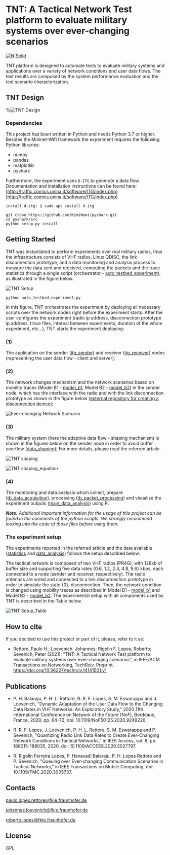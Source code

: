 # TNT: A Tactical Network Test platform to evaluate military systems over ever-changing scenarios
[![N|Solid](https://www.fkie.fraunhofer.de/content/dam/fkie/fkie.svg)](https://www.fkie.fraunhofer.de)

TNT platform is designed to automate tests to evaluate military systems and 
applications over a variety of network conditions and user data flows. 
The test results are composed by the system performance evaluation and the 
test scenario characterization.

## TNT Design
%![TNT Design](img/Design_TNT.png)


### Dependencies
This project has been written in Python and needs Python 3.7 or higher.
Besides the Mininet-Wifi framework the experiment requires the following Python libraries:

 - numpy
 - pandas
 - matplotlib
 - pyshark

Furthermore, the experiment uses `D-ITG` to generate a data flow.
Documentation and installation instructions can be found here:
[http://traffic.comics.unina.it/software/ITG/index.php](http://traffic.comics.unina.it/software/ITG/index.php)

```shell
install d-itg: $ sudo apt install d-itg
```

```shell
git clone https://github.com/KimiNewt/pyshark.git
cd pyshark/src
python setup.py install
```

## Getting Started
TNT was instantiated to perform experiments over real military radios, thus the infrastructure consists of VHF radios,
Linux QDISC, the link disconnection prototype, and a data monitoring and analysis process to measure the data sent and
received, computing the packets and the trace statistics through a single script (orchestrator -
[auto_testbed_experiment](experiment_testbed/auto_testbed_experiment.py)), as illustrated in the figure below. 

![TNT Setup](img/setup.png)

```shell
python auto_testbed_experiment.py
```

In this figure, TNT orchestrates the experiment by deploying all necessary scripts over the network nodes right before 
the experiment starts. After the user configures the experiment (radio ip address, disconnection prototype ip address, 
trace files, interval between experiments, duration of the whole experiment, etc...), TNT starts the experiment deploying: 

### (1) 
The application on the sender ([itg_sender](experiment_testbed/itg_sender.py)) and receiver 
([itg_receiver](experiment_testbed/itg_receiver.py)) nodes (representing the user data flow - client and server); 

### (2)
The network changes mechanism and the network scenarios based on mobility traces 
(Model B1 - [model_b1](model_b1/README.md), Model B2 - [model_b2](model_b2/README.md))
in the sender node, which has the interface with the radio and with the link disconnection prototype as shown in the figure below 
([external repository for creating a disconnection device](https://github.com/prettore/link-disconnection-prototype)); 

![Ever-changing Network Scenario](img/Design_TNT_network.png)

### (3) 
The military system (here the adaptive data flow - shaping mechanism) is shown in the figures below on
the sender node in order to avoid buffer overflow ([data_shaping](military_system/data_shaping.py));  For more details, 
please read the referred article.

![TNT shaping](img/shaping.png) 

![TNT shaping_equation](img/shaping_eq.png)

### (4) 
The monitoring and data analysis which collect, prepare ([tb_data_acquisition](experiment_testbed/tb_data_acquisition.py)), 
processing ([tb_packet_processing](experiment_testbed/tb_packet_processing.py)) and visualize the experiment outputs 
([main_data_analysis](data_analysis/main_data_analysis.R)) using R.

_**Note:** Additional important information for the usage of this project can be found in the comments of the python scripts.
We strongly recommend looking into the code of those files before using them._

### The experiment setup
The experiments reported in the referred article and the data available ([statistics](experiment_testbed/data) and 
[data_analysis](data_analysis/img)) follows the setup described below: 

The tactical network is composed of two VHF radios (PR4G), with 128kb of buffer size and supporting five data
rates {0.6, 1.2, 2.4, 4.8, 9.6} kbps, each connected to a node (sender and receiver, respectively). The radio antennas are
wired and connected to a link disconnection prototype in order to simulate the state {0}, disconnection. Then, the network
condition is changed using mobility traces as described in  Model B1 - [model_b1](model_b1/README.md) and 
Model B2 - [model_b2](model_b2/README.md). The experimental setup with all components used by TNT is described in the Table below.

![TNT Setup_Table](img/table.png)

How to cite
----
If you decided to use this project or part of it, please, refer to it as:

-  Rettore, Paulo H.; Loevenich, Johannes; Rigolin F. Lopes, Roberto; Sevenich, Peter (2021): "TNT: A Tactical Network Test platform to evaluate military systems over ever-changing scenarios", in IEEE/ACM Transactions on Networking, TechRxiv. Preprint. https://doi.org/10.36227/techrxiv.14141501.v1 

Publications
----

- P. H. Balaraju, P. H. L. Rettore, R. R. F. Lopes, S. M. Eswarappa and J. Loevenich, "Dynamic Adaptation of the User Data Flow to the Changing Data Rates in VHF Networks: An Exploratory Study," 2020 11th International Conference on Network of the Future (NoF), Bordeaux, France, 2020, pp. 64-72, doi: 10.1109/NoF50125.2020.9249226.

- R. R. F. Lopes, J. Loevenich, P. H. L. Rettore, S. M. Eswarappa and P. Sevenich, "Quantizing Radio Link Data Rates to Create Ever-Changing Network Conditions in Tactical Networks," in IEEE Access, vol. 8, pp. 188015-188035, 2020, doi: 10.1109/ACCESS.2020.3027797.

- R. Rigolin Ferreira Lopes, P. Hanavadi Balaraju, P. H. Lopes Rettore and P. Sevenich, "Queuing over Ever-changing Communication Scenarios in Tactical Networks," in IEEE Transactions on Mobile Computing, doi: 10.1109/TMC.2020.3005737.

Contacts
----

paulo.lopes.rettore@fkie.fraunhofer.de

johannes.loevenich@fkie.fraunhofer.de

roberto.lopes@fkie.fraunhofer.de

License
----

GPL
